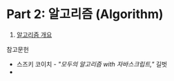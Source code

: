 # Part 2: 알고리즘 (Algorithm)

1. [알고리즘 개요](./Introduction.md)









참고문헌 
* 스즈키 코이치 - *"모두의 알고리즘 with 자바스크립트,"* 길벗 
* 
